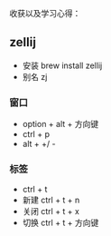 收获以及学习心得：
## zellij
- 安装 brew install zellij
- 别名 zj

### 窗口
- option + alt + 方向键
- ctrl + p
- alt + +/ - 

### 标签
- ctrl + t
- 新建 ctrl + t + n 
- 关闭 ctrl + t + x 
- 切换 ctrl + t + 方向键 